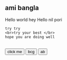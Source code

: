 <html lang="en">
<head>
    <meta charset="UTF-8">
    <meta http-equiv="X-UA-Compatible" content="IE=edge">
    <meta name="viewport" content="width=device-width, initial-scale=1.0">
    <title>Document</title>
</head>
<h2>ami bangla</h2>
<body>
    Hello world
    hey 
    Hello
    nil pori
    
    try try 
    <br>try your best </br>
    hope you are doing well
<br>
    <button>click me</button>
    <button>bcg</button>
    <button>ab</button>
    
</body>
</html>
